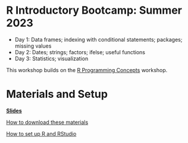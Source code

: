 # R Introductory Bootcamp: Summer 2023

* Day 1: Data frames; indexing with conditional statements; packages; missing values
* Day 2: Dates; strings; factors; ifelse; useful functions
* Day 3: Statistics; visualization

This workshop builds on the [R Programming Concepts](https://github.com/nuitrcs/programmingConceptsR) workshop.   


# Materials and Setup

**[Slides](https://nuwildcat.sharepoint.com/:p:/s/NUIT-RCS/EcZ_coRB6R5HvF6ZvAJ9uF8B_jKlpQIcl_gb2fz1TtHSSg?e=Cyoi3c)**

[How to download these materials](https://sites.northwestern.edu/researchcomputing/resources/downloading-from-github/)

[How to set up R and RStudio](https://sites.northwestern.edu/researchcomputing/resources/r-and-rstudio/)
